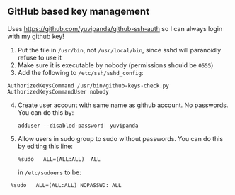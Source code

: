 ## GitHub based key management ##

Uses https://github.com/yuvipanda/github-ssh-auth so I can always login with my github key!

1. Put the file in `/usr/bin`, not `/usr/local/bin`, since sshd will paranoidly refuse to use it
2. Make sure it is executable by nobody (permissions should be `0555`)
3. Add the following to `/etc/ssh/sshd_config`:
  ```
  AuthorizedKeysCommand /usr/bin/github-keys-check.py
  AuthorizedKeysCommandUser nobody
  ```
4. Create user account with same name as github account. No passwords. You can do this by:
   ```
   adduser --disabled-password  yuvipanda
   ```
5. Allow users in sudo group to sudo without passwords. You can do this by editing this line:
   ```
   %sudo   ALL=(ALL:ALL)  ALL
   ```
   in `/etc/sudoers` to be:
  ```
   %sudo   ALL=(ALL:ALL) NOPASSWD: ALL
  ```
